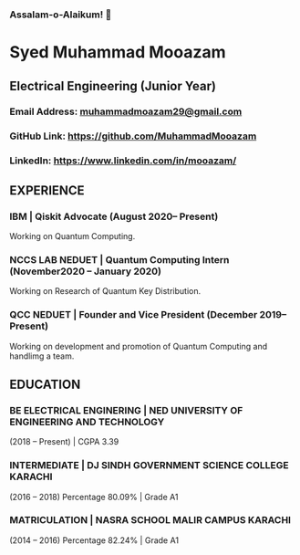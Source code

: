 ### Assalam-o-Alaikum! 👋
# Syed Muhammad Mooazam
## Electrical Engineering (Junior Year)

### Email Address: muhammadmoazam29@gmail.com  
### GitHub Link: https://github.com/MuhammadMooazam 
### LinkedIn: https://www.linkedin.com/in/mooazam/ 

## EXPERIENCE 

### IBM | Qiskit Advocate (August 2020– Present) 
Working on Quantum Computing. 
### NCCS LAB NEDUET | Quantum Computing Intern (November2020 – January 2020)  
Working on Research of Quantum Key Distribution.  
### QCC NEDUET | Founder and Vice President (December 2019–Present) 
Working on development and promotion of Quantum Computing and handlimg a team. 

## EDUCATION 
### BE ELECTRICAL ENGINERING | NED UNIVERSITY OF ENGINEERING AND TECHNOLOGY 
(2018 – Present) | CGPA 3.39 
### INTERMEDIATE | DJ SINDH GOVERNMENT SCIENCE COLLEGE KARACHI 
(2016 – 2018) Percentage 80.09% | Grade A1
### MATRICULATION | NASRA SCHOOL MALIR CAMPUS KARACHI 
(2014 – 2016) Percentage 82.24% | Grade A1 


















<!--
**MuhammadMooazam/MuhammadMooazam** is a ✨ _special_ ✨ repository because its `README.md` (this file) appears on your GitHub profile.
My interest revolves around Quantum Computing, Website Development, Arduino etc.
I am the founder and Vice President of society in NED University named QUANTUM COMPUTING CLUB.
I am also a QISKIT ADVOCATE in IBM.

- 🔭 I’m currently working with IBM as a QISKIT Advocate.
- 🌱 I’m currently learning QUANTUM COMPUTING, WEBISTE DEVELOPMENT and ELECTRICAL ENGINEERING.
- 👯 I’m looking to collaborate on Quantum Computing Research.















# Iqra Naz
## Software Engineering (Senior Year)

### Email Address: iqranaz240@gmail.com  
### GitHub Link: https://github.com/iqranaz240  
### LinkedIn: https://www.linkedin.com/in/iqranaz/ 

## EXPERIENCE 

### IBM | Qiskit Advocate
Aug2020–Present 
Working on Quantum Computing. 
### TRULY FUTURE | Intern  
June2020–Sep2020 
Working on projects of React, Flutter, WordPress. 
### CSRD LAB NEDUET | Intern 
Feb2020–May2020 
Working on Energy Monitoring System based on Predictive Analysis. 
### QCC NEDUET | Vice President 
Dec2019–Present 
Working on development and promotion of Quantum Computing and handlimg a team. 

## EDUCATION 
### BE SOFTWARE ENGINERING | NED UNIVERSITY 
2017–Present 
CGPA 3.57 
### CLOUD NATIVE COMPUTING | PIAIC 
2019– Present 
Percentile 93% 

## PUBLICATION 
### Improvement of Quantum Circuits Using H-U-H Sandwich Technique with Diagonal Matrix Implementation. 
Journals Website link:
http://www.ajscieng.com/index.php/ajse/article/view/ajse2013098/ajse2013098

ResearchGate Link: 
https://www.researchgate.net/publication/343834124_Improvement_of_Quantum_Circuits_Using_H-U-H_Sandwich_Technique_with_Diagonal_Matrix_Implementation


**iqranaz240/iqranaz240** is a ✨ _special_ ✨ repository because its `README.md` (this file) appears on your GitHub profile.


-->
